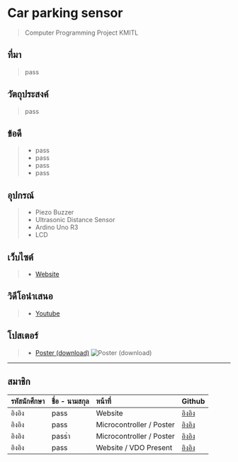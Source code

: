 #  Car parking sensor
> Computer Programming Project KMITL
## ที่มา
> pass
## วัตถุประสงค์
> pass
## ข้อดี
> * pass
> * pass
> * pass
> * pass
## อุปกรณ์
> * Piezo Buzzer
> * Ultrasonic Distance Sensor
> * Ardino Uno R3
> * LCD
## เว็บไซต์
> * [Website](pass)
## วิดีโอนำเสนอ
> * [Youtube](pass)
## โปสเตอร์
> * [Poster (download)](pass)
>  ![Poster (download)](pass)
---
สมาชิก
---

| รหัสนักศึกษา | ชื่อ - นามสกุล |  หน้าที่ | Github |
| :-------- | :-------- | :--------- |:--------- |
|   อิงอิง   |   pass   |    Website   |   [อิงอิง](pass)   |
|   อิงอิง   |   pass  |    Microcontroller / Poster   |  [อิงอิง](pass)   |
|   อิงอิง   |   passำ   |    Microcontroller / Poster   |   [อิงอิง](pass)   |
|   อิงอิง   |   pass   |    Website / VDO Present   |  [อิงอิง](pass)   |
